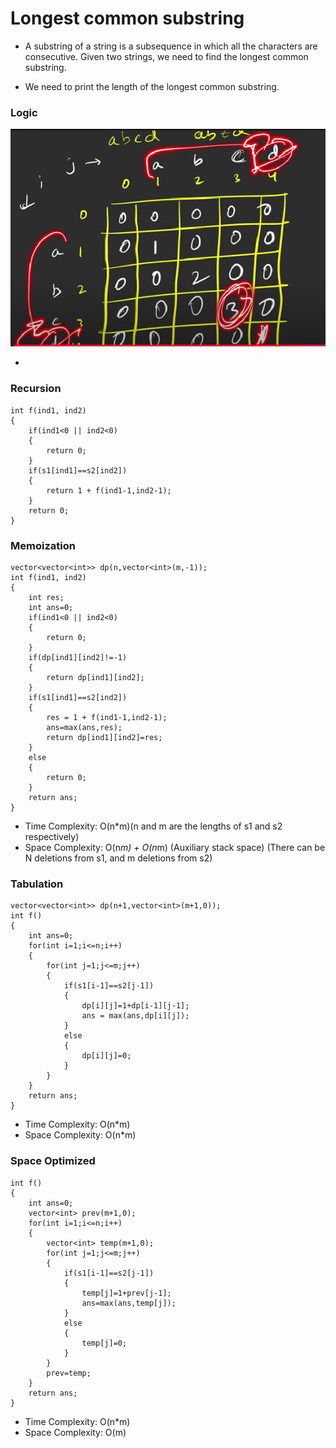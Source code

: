 # Longest common substring
- A substring of a string is a subsequence in which all the characters are consecutive. Given two strings, we need to find the longest common substring.

- We need to print the length of the longest common substring.

### Logic
![alt text](image.png)

- 
### Recursion
```
int f(ind1, ind2)
{
    if(ind1<0 || ind2<0)
    {
        return 0;
    }
    if(s1[ind1]==s2[ind2])
    {
        return 1 + f(ind1-1,ind2-1);
    }
    return 0;
}
```
### Memoization
```
vector<vector<int>> dp(n,vector<int>(m,-1));
int f(ind1, ind2)
{
    int res;
    int ans=0;
    if(ind1<0 || ind2<0)
    {
        return 0;
    }
    if(dp[ind1][ind2]!=-1)
    {
        return dp[ind1][ind2];
    }
    if(s1[ind1]==s2[ind2])
    {
        res = 1 + f(ind1-1,ind2-1);
        ans=max(ans,res);
        return dp[ind1][ind2]=res;
    }
    else
    {
        return 0;
    }
    return ans;
}
```
- Time Complexity: O(n*m)(n and m are the lengths of s1 and s2 respectively)
- Space Complexity: O(n*m) + O(n*m) (Auxiliary stack space) (There can be N deletions from s1, and m deletions from s2)


### Tabulation
```
vector<vector<int>> dp(n+1,vector<int>(m+1,0));
int f()
{
    int ans=0;
    for(int i=1;i<=n;i++)
    {
        for(int j=1;j<=m;j++)
        {
            if(s1[i-1]==s2[j-1])
            {
                dp[i][j]=1+dp[i-1][j-1];
                ans = max(ans,dp[i][j]);
            }
            else
            {
                dp[i][j]=0;
            }
        }
    }
    return ans;
}
```
- Time Complexity: O(n*m)
- Space Complexity: O(n*m)


### Space Optimized
```
int f()
{
    int ans=0;
    vector<int> prev(m+1,0);
    for(int i=1;i<=n;i++)
    {
        vector<int> temp(m+1,0);
        for(int j=1;j<=m;j++)
        {
            if(s1[i-1]==s2[j-1])
            {
                temp[j]=1+prev[j-1];
                ans=max(ans,temp[j]);
            }
            else
            {
                temp[j]=0;
            }
        }
        prev=temp;
    }
    return ans;
}
```
- Time Complexity: O(n*m)
- Space Complexity: O(m)
